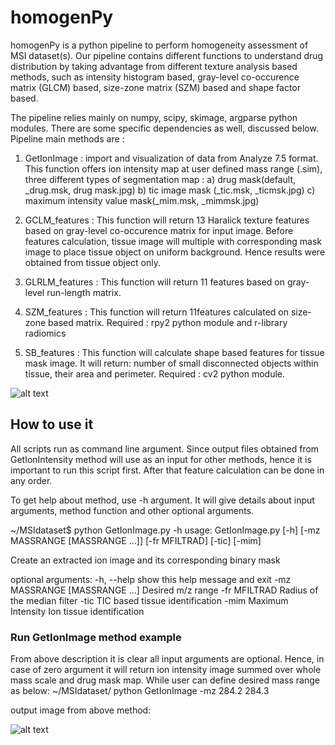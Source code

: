 homogenPy
=====
homogenPy is a python pipeline to perform homogeneity assessment of MSI dataset(s). 
Our pipeline contains different functions to understand drug distribution by taking advantage from different texture analysis based methods, such as intensity histogram based, gray-level co-occurence matrix (GLCM) based, size-zone matrix (SZM) based and shape factor based. 

The pipeline relies mainly on numpy, scipy, skimage, argparse python modules. There are some specific dependencies as well, discussed below. Pipeline main methods are : 

1) GetIonImage : import and visualization of data from Analyze 7.5 format. This function offers ion intensity map at user defined mass range (.sim),  three different types of segmentation map :
	a) drug mask(default, _drug.msk, drug mask.jpg) b) tic image mask (_tic.msk, _ticmsk.jpg)  c) maximum intensity value mask(_mim.msk, _mimmsk.jpg)
 	 
2) GCLM_features : This function will return 13 Haralick texture features based on gray-level co-occurence matrix for input image. Before features calculation, tissue image will multiple with corresponding mask image to place tissue object on uniform background. Hence results were obtained from tissue object only.

3) GLRLM_features : This function will return 11 features based on gray-level run-length matrix.

4) SZM_features : This function will return 11features calculated on size-zone based matrix. Required : rpy2 python module and r-library radiomics

5) SB_features : This function will calculate shape based features for tissue mask image. It will return: number of small disconnected objects within tissue, their area and perimeter. Required : cv2 python module.

![alt text](https://github.com/pietrofranceschi/PyMSI/blob/master/github.jpeg "Pipeline workflow")

## How to use it 

All scripts run as command line argument. Since output files obtained from GetIonIntensity method will use as an input for other methods, hence it is important to run this script first. After that feature calculation can be done in any order. 

To get help about method, use -h argument. It will give details about input arguments, method function and other optional arguments. 
 
~/MSIdataset$ python GetIonImage.py -h 
usage: GetIonImage.py [-h] [-mz MASSRANGE [MASSRANGE ...]] [-fr MFILTRAD] 
                                       [-tic] [-mim] 

Create an extracted ion image and its corresponding binary mask 

optional arguments: 
  -h, --help                   show this help message and exit 
  -mz MASSRANGE [MASSRANGE ...] 
                                     Desired m/z range 
  -fr MFILTRAD          Radius of the median filter 
  -tic                              TIC based tissue identification 
  -mim                           Maximum Intensity Ion tissue identification 

### Run GetIonImage method example

From above description it is clear all input arguments are optional. Hence, in case of zero argument it will return ion intensity image summed over whole mass scale and drug mask map. While user can define desired mass range as below: 
~/MSIdataset/ python GetIonImage -mz  284.2 284.3

output image from above method: 

![alt text](https://github.com/pietrofranceschi/PyMSI/blob/master/HCT116_AVA.5943_150521.jpg "Drug mask image")

